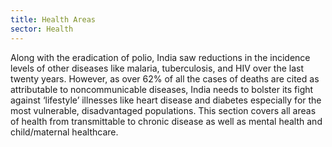 ```yaml
---
title: Health Areas
sector: Health
---
```


Along with the eradication of polio, India saw reductions in the incidence levels of other diseases like malaria, tuberculosis, and HIV over the last twenty years. However, as over 62% of all the cases of deaths are cited as attributable to noncommunicable diseases, India needs to bolster its fight against ‘lifestyle’ illnesses like heart disease and diabetes especially for the most vulnerable, disadvantaged populations. This section covers all areas of health from transmittable to chronic disease as well as mental health and child/maternal healthcare.